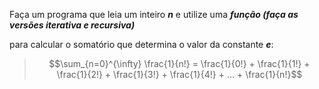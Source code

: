 Faça um programa que leia um inteiro ***n*** e utilize uma ***função (faça as versões iterativa e recursiva)***

para calcular o somatório que determina o valor da constante ***e***:

  

> $$\sum_{n=0}^{\infty} \frac{1}{n!} = \frac{1}{0!} + \frac{1}{1!} +
> \frac{1}{2!} + \frac{1}{3!} + \frac{1}{4!} + ... + \frac{1}{n!}$$
